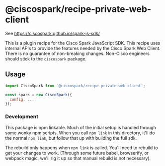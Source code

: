 # @ciscospark/recipe-private-web-client

See https://ciscospark.github.io/spark-js-sdk/

This is a plugin recipe for the Cisco Spark JavaScript SDK. This recipe uses internal APIs to provide the features needed by the Cisco Spark Web Client. There is no guarantee of non-breaking changes. Non-Cisco engineers should stick to the `ciscospark` package.

## Usage

```javascript
import CiscoSpark from `@ciscospark/recipe-private-web-client`;

const spark = new CiscoSpark({
  config: ...
});
```

### Development

This package is npm linkable. Much of the initial setup is handled through some wonky npm scripts. When you call `npm link` in this directory, it'll do the normal `npm link`, but follow that up with building the full sdk.

The rebuild only happens when `npm link` is called. You'll need to rebuild to get your changes to work. (Through some future babel, browserify, or webpack magic, we'll rig it up so that manual rebuild is not necessary).
